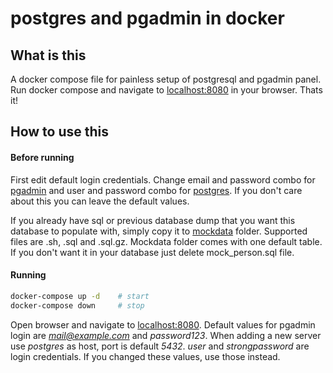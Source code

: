 # postgres and pgadmin in docker

## What is this

A docker compose file for painless setup of postgresql and pgadmin panel. Run docker compose and navigate to [localhost:8080](http://localhost:8080) in your browser. Thats it!

## How to use this

#### Before running

First edit default login credentials. Change email and password combo for [pgadmin](pgadmin.env) and user and password combo for [postgres](postgres.env). If you don't care about this you can leave the default values.

If you already have sql or previous database dump that you want this database to populate with, simply copy it to [mockdata](mockdata/) folder. Supported files are .sh, .sql and .sql.gz. Mockdata folder comes with one default table. If you don't want it in your database just delete mock_person.sql file.

#### Running

```bash
docker-compose up -d    # start
docker-compose down     # stop
```

Open browser and navigate to [localhost:8080](http://localhost:8080). Default values for pgadmin login are *mail@example.com* and *password123*. When adding a new server use *postgres* as host, port is default *5432*. *user* and *strongpassword* are login credentials. If you changed these values, use those instead.
